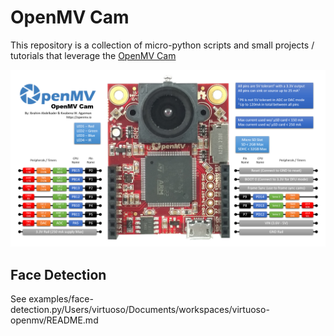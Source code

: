 # OpenMV Cam

This repository is a collection of micro-python scripts and small projects / tutorials that leverage the <a href='https://openmv.io/'>OpenMV Cam</a>

![alt tag](https://github.com/avirtuos/openmv/blob/master/docs/img/cam-v3-pinout.png?raw=true)

## Face Detection

See examples/face-detection.py/Users/virtuoso/Documents/workspaces/virtuoso-openmv/README.md